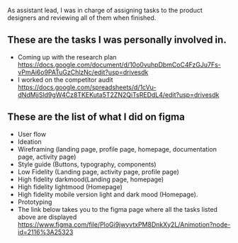 As assistant lead, I was in charge of assigning tasks to the product designers and reviewing all of them when finished.
## These are the tasks I was personally involved in.
- Coming up with the research plan
https://docs.google.com/document/d/10o0vuhpDbmCoC4FzGJu7Fs-vPmAi6o9PATuGzChlzNc/edit?usp=drivesdk 
- I worked on the competitor audit 
https://docs.google.com/spreadsheets/d/1cVu-dNdMjjSld9gW4Cz8TKEKuta5T2ZN2QiTsREDdL4/edit?usp=drivesdk
## These are the list of what I did on figma
- User flow
- Ideation 
- Wireframing (landing page, profile page, homepage, documentation page, activity page)
- Style guide (Buttons, typography, components)
- Low Fidelity (Landing page, activity page, profile page)
- High fidelity darkmood(Landing page, homepage)
- High fidelity lightmood (Homepage)
- High fidelity mobile version light and dark mood (Homepage).
- Prototyping 
- The link below takes you to the figma page where all the tasks listed above are displayed
https://www.figma.com/file/PloGi9jwyvtxPM8DnkXy2L/Animotion?node-id=2116%3A25323

